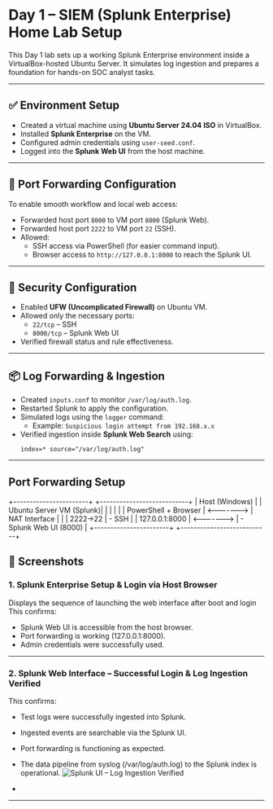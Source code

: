 # Day 1 – SIEM (Splunk Enterprise) Home Lab Setup

This Day 1 lab sets up a working Splunk Enterprise environment inside a VirtualBox-hosted Ubuntu Server.
It simulates log ingestion and prepares a foundation for hands-on SOC analyst tasks.

---

## ✅ Environment Setup

- Created a virtual machine using **Ubuntu Server 24.04 ISO** in VirtualBox.
- Installed **Splunk Enterprise** on the VM.
- Configured admin credentials using `user-seed.conf`.
- Logged into the **Splunk Web UI** from the host machine.

---

## 🔁 Port Forwarding Configuration

To enable smooth workflow and local web access:

- Forwarded host port `8000` to VM port `8000` (Splunk Web).
- Forwarded host port `2222` to VM port `22` (SSH).
- Allowed:
  - SSH access via PowerShell (for easier command input).
  - Browser access to `http://127.0.0.1:8000` to reach the Splunk UI.

---

## 🔐 Security Configuration

- Enabled **UFW (Uncomplicated Firewall)** on Ubuntu VM.
- Allowed only the necessary ports:
  - `22/tcp` – SSH
  - `8000/tcp` – Splunk Web UI
- Verified firewall status and rule effectiveness.

---

## 📦 Log Forwarding & Ingestion

- Created `inputs.conf` to monitor `/var/log/auth.log`.
- Restarted Splunk to apply the configuration.
- Simulated logs using the `logger` command:
  - Example: `Suspicious login attempt from 192.168.x.x`
- Verified ingestion inside **Splunk Web Search** using:
  ```spl
  index=* source="/var/log/auth.log"

---

## Port Forwarding Setup
+-----------------------+           +---------------------------+
|     Host (Windows)    |           |  Ubuntu Server VM (Splunk)|
|                       |           |                           |
| PowerShell + Browser  | <-------> | NAT Interface              |
|                       | 2222→22   | - SSH                      |
| 127.0.0.1:8000        | <-------> | - Splunk Web UI (8000)     |
+-----------------------+           +---------------------------+

## 📸 Screenshots

### 1. Splunk Enterprise Setup & Login via Host Browser
Displays the sequence of launching the web interface after boot and login
This confirms:
- Splunk Web UI is accessible from the host browser.
- Port forwarding is working (127.0.0.1:8000).
- Admin credentials were successfully used.

---

### 2. Splunk Web Interface – Successful Login & Log Ingestion Verified
This confirms:
- Test logs were successfully ingested into Splunk.
- Ingested events are searchable via the Splunk UI.
- Port forwarding is functioning as expected.
- The data pipeline from syslog (/var/log/auth.log) to the Splunk index is operational.
![Splunk UI – Log Ingestion Verified](screenshots/Splunk.jpg)


-


---




